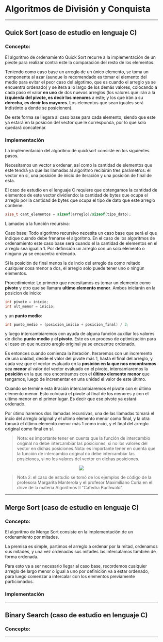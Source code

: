 # Algoritmos de División y Conquista
----
## Quick Sort (caso de estudio en lenguaje C)

### Concepto:

El algoritmo de ordenamiento Quick Sort recurre a la implementación de un pivote para realizar contra este la comparación del resto de los elementos.

Teniendo como caso base un arreglo de un único elemento, se toma un componente al azar (aunque lo recomendado es tomar el elemento del medio para evitar el peor caso del algotimo, que es cuando el arreglo ya se encuentra ordenado) y se itera a lo largo de los demás valores, colocando a cada paso el valor **en uno** de dos nuevos arreglos (los valores que irán a la **izquierda del pivote, es decir los menores** a este; y los que irán a su **derecha, es decir los mayores**.
Los elementos que sean iguales será indistinto a donde se posicionen).

De este forma se llegara al caso base para cada elemento, siendo que este ya estará en la posición del vector que le corresponda, por lo que solo quedará concatenar.

### Implementación

La implementación del algoritmo de quicksort consiste en los siguientes pasos.

Necesitamos un vector a ordenar, así como la cantidad de elementos que este tendrá ya que las llamadas al algoritmo recibirán tres parámetros: el vector en sí, una posición de inicio de iteración y una posición de final de esta.

El caso de estudio en el lenguaje C requiere que obtengamos la cantidad de elementos de este vector dividiendo: la cantidad de bytes que ocupa el arreglo por la cantidad de bytes que ocupa el tipo de dato que este arreglo contiene.

````C
size_t cant_elementos = sizeof(arreglo)/sizeof(tipo_dato);
````

Llamados a la función recursiva:

Caso base:
Todo algoritmo recursivo necesita un caso base que será el que indique cuando debe frenarse el algoritmo. En el caso de los algoritmos de ordenamiento este caso base será cuando el la cantidad de elementos en el arreglo sea igual a 1. Por definición un arreglo con un solo elemento o ninguno ya se encuentra ordenado.

Si la posición de final menos la de incio del arreglo da como reltado cualquier cosa menor a dos, el arreglo solo puede tener uno o ningun elementos.

Procedimiento:
Lo primero que necesitamos es tomar un elemento como **pivote** y otro que se llamara **ultimo elemento menor**. Ambos iniciarán en la posicion de inicio:

````C
int pivote = inicio;
int ult_menor = inicio;
````    

y un **punto medio**:

````C
int punto_medio = (posicion_inicio + posicion_final) / 2;
````

y luego intercambiaremos con ayuda de alguna función auxiliar los valores de dicho **punto medio** y el **pivote**. Este es un proceso de optimización para el caso en que nuestro areglo original ya se encuentre ordenado.

Es entonces cuando comienza la iteración.
Iteraremos con un incremento de una unidad, desde el valor del pivote más 1, hasta el final del arreglo, y cada vez que el vector evaluado en la **posición en la que nos encontramos** sea **menor** al valor del vector evaluado en el pivote, intercamiaremos la **posición** en la que nos encontramos con el **último elemento menor** que tengamos, luego de incrementar en una unidad el valor de este último.

Cuando se termine esta itración intercambiaremos el pivote con el último elemento menor. Esto colocará el pivote al final de los menores y con el ultimo menor en el primer lugar. Es decir que ese pivote ya estará ordenado.

Por útimo haremos dos llamadas recursivas, una de las llamadas tomará el incio del arreglo original y el ultimo elemento menor como final, y la otra tomará el último elemento menor más 1 como incio, y el final del arreglo original como final en sí.

> Nota: es importante tener en cuenta que la función de intercambio original no debe intercambiar las posiciones, si no los valores del vector en dichas posiciones.Nota: es importante tener en cuenta que la función de intercambio original no debe intercambiar las posiciones, si no los valores del vector en dichas posiciones.

<center>
    <img src="https://upload.wikimedia.org/wikipedia/commons/6/6a/Sorting_quicksort_anim.gif" />
    </a>
</center>

> Nota 2: el caso de estudio se tomó de los ejemplos de código de la profesora Margarita Manterola y el profesor Maximiliano Curia en el drive de la materia Algoritmos II "Cátedra Buchwald".

----
## Merge Sort (caso de estudio en lenguaje C)


### Concepto:

El algoritmo de Merge Sort consiste en la implementación de un ordenamiento por mitades.

La premisa es simple, partimos el arreglo a ordenar por la mitad, ordenamos sus mitades, y una vez ordenadas sus mitades las intercalamos también de forma ordenada.

Para esto va a ser necesario llegar al caso base, recordemos cualquier arreglo de largo menor o igual a uno por definición va a estar ordenado, para luego comenzar a intercalar con los elementos previamente particionados.

### Implementación
---

## Binary Search (caso de estudio en lenguaje C)

### Concepto:



---